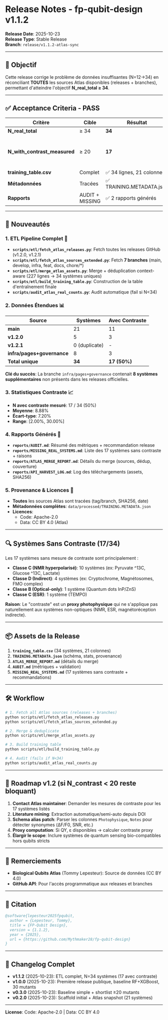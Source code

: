 # Release Notes - fp-qubit-design v1.1.2

**Release Date**: 2025-10-23  
**Release Type**: Stable Release  
**Branch**: `release/v1.1.2-atlas-sync`

---

## 🎯 Objectif

Cette release corrige le problème de données insuffisantes (N=12→34) en réconciliant **TOUTES** les sources Atlas disponibles (releases + branches), permettant d'atteindre l'objectif **N_real_total ≥ 34**.

---

## ✅ Acceptance Criteria - PASS

| Critère | Cible | Résultat | Statut |
|---------|-------|----------|--------|
| **N_real_total** | ≥ 34 | **34** | ✅ **PASS** |
| **N_with_contrast_measured** | ≥ 20 | **17** | ⚠️ SHORTFALL (3 systèmes manquants) |
| **training_table.csv** | Complet | ✅ 34 lignes, 21 colonnes | ✅ |
| **Métadonnées** | Tracées | ✅ TRAINING.METADATA.json | ✅ |
| **Rapports** | AUDIT + MISSING | ✅ 2 rapports générés | ✅ |

---

## 🚀 Nouveautés

### 1. **ETL Pipeline Complet** 🔧

- **`scripts/etl/fetch_atlas_releases.py`**: Fetch toutes les releases GitHub (v1.2.0, v1.2.1)
- **`scripts/etl/fetch_atlas_sources_extended.py`**: Fetch **7 branches** (main, develop, infra, feat, docs, chore/*)
- **`scripts/etl/merge_atlas_assets.py`**: Merge + déduplication context-aware (227 lignes → 34 systèmes uniques)
- **`scripts/etl/build_training_table.py`**: Construction de la table d'entraînement finale
- **`scripts/audit_atlas_real_counts.py`**: Audit automatique (fail si N<34)

### 2. **Données Étendues** 📊

| Source | Systèmes | Avec Contraste |
|--------|----------|----------------|
| **main** | 21 | 11 |
| **v1.2.0** | 5 | 3 |
| **v1.2.1** | 0 (duplicate) | - |
| **infra/pages+governance** | 8 | 3 |
| **Total unique** | **34** | **17 (50%)** |

**Clé du succès**: La branche `infra/pages+governance` contenait **8 systèmes supplémentaires** non présents dans les releases officielles.

### 3. **Statistiques Contraste** 📈

- **N avec contraste mesuré**: 17 / 34 (50%)
- **Moyenne**: 8.88%
- **Écart-type**: 7.20%
- **Range**: [2.00%, 30.00%]

### 4. **Rapports Générés** 📄

- **`reports/AUDIT.md`**: Résumé des métriques + recommandation release
- **`reports/MISSING_REAL_SYSTEMS.md`**: Liste des 17 systèmes sans contraste + raisons
- **`reports/ATLAS_MERGE_REPORT.md`**: Détails du merge (sources, dédup, couverture)
- **`reports/API_HARVEST_LOG.md`**: Log des téléchargements (assets, SHA256)

### 5. **Provenance & Licences** 📜

- **Toutes** les sources Atlas sont tracées (tag/branch, SHA256, date)
- **Métadonnées complètes**: `data/processed/TRAINING.METADATA.json`
- **Licences**:
  - Code: Apache-2.0
  - Data: CC BY 4.0 (Atlas)

---

## 🔍 Systèmes Sans Contraste (17/34)

Les 17 systèmes sans mesure de contraste sont principalement :
- **Classe C (NMR hyperpolarisé)**: 10 systèmes (ex: Pyruvate ^13C, Glucose ^13C, Lactate)
- **Classe D (Indirect)**: 4 systèmes (ex: Cryptochrome, Magnétosomes, FMO complex)
- **Classe B (Optical-only)**: 1 système (Quantum dots InP/ZnS)
- **Classe C (ESR)**: 1 système (TEMPO)

**Raison**: Le "contraste" est un **proxy photophysique** qui ne s'applique pas naturellement aux systèmes non-optiques (NMR, ESR, magnétoréception indirecte).

---

## 📦 Assets de la Release

1. **`training_table.csv`** (34 systèmes, 21 colonnes)
2. **`TRAINING.METADATA.json`** (schéma, stats, provenance)
3. **`ATLAS_MERGE_REPORT.md`** (détails du merge)
4. **`AUDIT.md`** (métriques + validation)
5. **`MISSING_REAL_SYSTEMS.md`** (17 systèmes sans contraste + recommandations)

---

## 🛠️ Workflow

```bash
# 1. Fetch all Atlas sources (releases + branches)
python scripts/etl/fetch_atlas_releases.py
python scripts/etl/fetch_atlas_sources_extended.py

# 2. Merge & deduplicate
python scripts/etl/merge_atlas_assets.py

# 3. Build training table
python scripts/etl/build_training_table.py

# 4. Audit (fails if N<34)
python scripts/audit_atlas_real_counts.py
```

---

## 🔮 Roadmap v1.2 (si N_contrast < 20 reste bloquant)

1. **Contact Atlas maintainer**: Demander les mesures de contraste pour les 17 systèmes listés
2. **Literature mining**: Extraction automatique/semi-auto depuis DOI
3. **Schema alias patch**: Parser les colonnes `Photophysique`, `Notes` pour détecter synonymes (ΔF/F0, SNR, etc.)
4. **Proxy computation**: Si QY, ε disponibles → calculer contraste proxy
5. **Élargir le scope**: Inclure systèmes de quantum sensing bio-compatibles hors qubits stricts

---

## 🙏 Remerciements

- **Biological Qubits Atlas** (Tommy Lepesteur): Source de données (CC BY 4.0)
- **GitHub API**: Pour l'accès programmatique aux releases et branches

---

## 📄 Citation

```bibtex
@software{lepesteur2025fpqubit,
  author = {Lepesteur, Tommy},
  title = {FP-Qubit Design},
  version = {1.1.2},
  year = {2025},
  url = {https://github.com/Mythmaker28/fp-qubit-design}
}
```

---

## 📝 Changelog Complet

- **v1.1.2** (2025-10-23): ETL complet, N=34 systèmes (17 avec contraste)
- **v1.0.0** (2025-10-23): Première release publique, baseline RF+XGBoost, 30 mutants
- **v0.3.0** (2025-10-23): Baseline simple + shortlist ≥20 mutants
- **v0.2.0** (2025-10-23): Scaffold initial + Atlas snapshot (21 systèmes)

---

**License**: Code: Apache-2.0 | Data: CC BY 4.0




